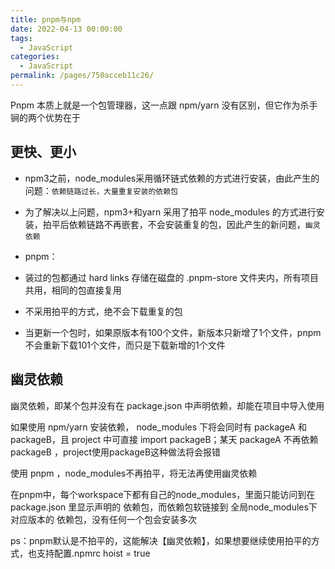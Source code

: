 ```yaml
---
title: pnpm与npm
date: 2022-04-13 00:00:00
tags: 
  - JavaScript
categories: 
  - JavaScript
permalink: /pages/750acceb11c26/
---
```


Pnpm 本质上就是一个包管理器，这一点跟 npm/yarn 没有区别，但它作为杀手锏的两个优势在于

## 更快、更小

- npm3之前，node_modules采用循环链式依赖的方式进行安装，由此产生的问题：`依赖链路过长，大量重复安装的依赖包`

- 为了解决以上问题，npm3+和yarn 采用了拍平 node_modules 的方式进行安装，拍平后依赖链路不再嵌套，不会安装重复的包，因此产生的新问题，`幽灵依赖`

- pnpm：
 - 装过的包都通过 hard links 存储在磁盘的 .pnpm-store 文件夹内，所有项目共用，相同的包直接复用
 - 不采用拍平的方式，绝不会下载重复的包
 - 当更新一个包时，如果原版本有100个文件，新版本只新增了1个文件，pnpm不会重新下载101个文件，而只是下载新增的1个文件

## 幽灵依赖
幽灵依赖，即某个包并没有在 package.json 中声明依赖，却能在项目中导入使用

如果使用 npm/yarn 安装依赖， node_modules 下将会同时有 packageA 和 packageB，且 project 中可直接 import packageB；某天 packageA 不再依赖 packageB ，project使用packageB这种做法将会报错

使用 pnpm ，node_modules不再拍平，将无法再使用幽灵依赖

在pnpm中，每个workspace下都有自己的node_modules，里面只能访问到在 package.json 里显示声明的 依赖包，而依赖包软链接到 全局node_modules下对应版本的 依赖包，没有任何一个包会安装多次

ps：pnpm默认是不拍平的，这能解决【幽灵依赖】，如果想要继续使用拍平的方式，也支持配置.npmrc hoist = true

